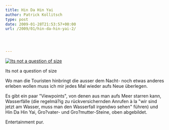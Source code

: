 ```yaml
---
title: Hin Da Hin Yai
author: Patrick Kollitsch
type: post
date: 2009-01-28T21:53:57+00:00
url: /2009/01/hin-da-hin-yai-2/




---
```

<div class="flickr">
  <a href="http://www.flickr.com/photos/schreibblogade/3235770457/" title="Its not a question of size"><img src="//farm4.static.flickr.com/3467/3235770457_1612ae9d06.jpg" alt="Its not a question of size" /></a></p> 
  
  <p>
    Its not a question of size
  </p>
</div>

Wo man die Touristen hinbringt die ausser dem Nacht- noch etwas anderes erleben wollen muss ich mir jedes Mal wieder aufs Neue überlegen. 

Es gibt ein paar "Viewpoints", von denen aus man aufs Meer starren kann, Wasserfälle (die regelmä?ig zu rückversichernden Anrufen à la "wir sind jetzt am Wasser, muss man den Wasserfall irgendwo sehen" führen) und Hin Da Hin Yai, Gro?vater- und Gro?mutter-Steine, oben abgebildet.

Entertainment pur.